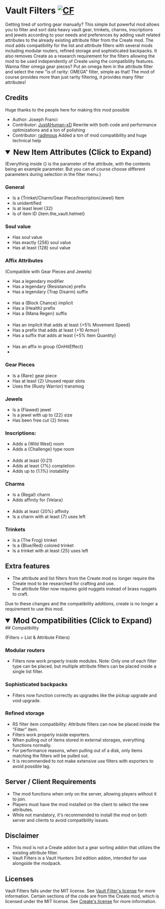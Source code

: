 # Vault Filters <a href="https://www.curseforge.com/minecraft/mc-mods/vault-filters"><img src="http://cf.way2muchnoise.eu/952507.svg" alt="CF"></a>
Getting tired of sorting gear manually? This simple but powerful mod allows you to filter and sort data heavy vault gear,
trinkets, charms, inscriptions and jewels according to your needs and preferences by adding vault related attributes to
the already existing attribute filter from the Create mod. The mod adds compatibility for the list and attribute filters
with several mods including modular routers, refined storage and sophisticated backpacks. It also removes Create as a
research requirement for the filters allowing the mod to be used independently of Create using the compatibility features.
Wanna filter omega gear pieces? Put an omega item in the attribute filter and select the new "is of rarity: OMEGA" filter,
simple as that! The mod of course provides more than just rarity filtering, it provides many filter attributes!

## Credits
Huge thanks to the people here for making this mod possible
- Author: Joseph Franci
- Contributor: [JustAHuman-xD](https://github.com/JustAHuman-xD)
Rewrite with both code and performance optimizations and a ton of polishing
- Contributor: [radimous](https://github.com/radimous)
Added a ton of mod compatibility and huge technical help

<details open>
<summary style="font-size: 1.75em; font-weight: bold">
New Item Attributes (Click to Expand)
</summary>

(Everything inside {} is the parameter of the attribute, with the contents being an example parameter.
But you can of course choose different parameters during selection in the filter menu.)

### General
- Is a {Trinket/Charm/Gear Piece/Inscription/Jewel} Item
- Is unidentified
- Is at least level {32}
- Is of item ID {item.the_vault.helmet}

### Soul value
- Has soul value
- Has exactly {256} soul value
- Has at least {128} soul value

### Affix Attributes
(Compatible with Gear Pieces and Jewels)
- Has a legendary modifier
- Has a legendary {Resistance} prefix
- Has a legendary {Trap Disarm} suffix
####
- Has a {Block Chance} implicit
- Has a {Health} prefix
- Has a {Mana Regen} suffix
####
- Has an implicit that adds at least {+5% Movement Speed}
- Has a prefix that adds at least {+10 Armor}
- Has a suffix that adds at least {+5% Item Quantity}
####
- Has an affix in group {OnHitEffect}
- 
### Gear Pieces
- Is a {Rare} gear piece
- Has at least {2} Unused repair slots
- Uses the {Rusty Warrior} transmog

### Jewels
- Is a {Flawed} jewel
- Is a jewel with up to {22} size
- Has been free cut {2} times

### Inscriptions:
- Adds a {Wild West} room
- Adds a {Challenge} type room
####
- Adds at least {0:21}
- Adds at least {7%} completion
- Adds up to {1.1%} instability


### Charms
- Is a {Regal} charm
- Adds affinity for {Velara}
####
- Adds at least {20%} affinity
- Is a charm with at least {7} uses left

### Trinkets
- Is a {The Frog} trinket
- Is a {Blue/Red} colored trinket
- Is a trinket with at least {25} uses left
</details>

## Extra features
- The attribute and list filters from the Create mod no longer require the Create mod to be researched for crafting and use.
- The attribute filter now requires gold nuggets instead of brass nuggets to craft.

Due to these changes and the compatibility additions, create is no longer a requirement to use this mod.

<details open>
<summary style="font-size: 1.75em; font-weight: bold">
Mod Compatibilities (Click to Expand)
</summary>
## Compatibility

(Filters = List & Attribute Filters)

### Modular routers
- Filters now work properly inside modules. Note: Only one of each filter type can be placed, but multiple attribute filters can be placed inside a single list filter.

### Sophisticated backpacks
- Filters now function correctly as upgrades like the pickup upgrade and void upgrade.

### Refined storage
- RS filter item compatibility: Attribute filters can now be placed inside the "Filter" item.
- Filters work properly inside exporters.
- When pulling out of items stored in external storages, everything functions normally.
- For performance reasons, when pulling out of a disk, only items matching the filters will be pulled out.
- It is recommended to not make extensive use filters with exporters to avoid possible lag.
</details>

## Server / Client Requirements
- The mod functions when only on the server, allowing players without it to join. 
- Players must have the mod installed on the client to select the new attributes. 
- While not mandatory, it's recommended to install the mod on both server and clients to avoid compatibility issues.

## Disclaimer
- This mod is not a Create addon but a gear sorting addon that utilizes the existing attribute filter.
- Vault Filters is a Vault Hunters 3rd edition addon, intended for use alongside the modpack.

## Licenses
Vault Filters falls under the MIT license. See [Vault Filter's license]() for more information.
Certain sections of the code are from the Create mod, which is licensed under the MIT license. See [Create's license](https://github.com/Creators-of-Create/Create/blob/mc1.18/dev/LICENSE) for more information.